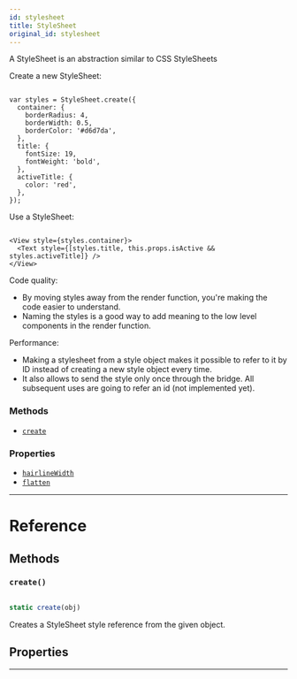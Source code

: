 ```yaml
---
id: stylesheet
title: StyleSheet
original_id: stylesheet
---
```


A StyleSheet is an abstraction similar to CSS StyleSheets

Create a new StyleSheet:

```

var styles = StyleSheet.create({
  container: {
    borderRadius: 4,
    borderWidth: 0.5,
    borderColor: '#d6d7da',
  },
  title: {
    fontSize: 19,
    fontWeight: 'bold',
  },
  activeTitle: {
    color: 'red',
  },
});

```

Use a StyleSheet:

```

<View style={styles.container}>
  <Text style={[styles.title, this.props.isActive && styles.activeTitle]} />
</View>

```

Code quality:

- By moving styles away from the render function, you're making the code easier to understand.
- Naming the styles is a good way to add meaning to the low level components in the render function.

Performance:

- Making a stylesheet from a style object makes it possible to refer to it by ID instead of creating a new style object every time.
- It also allows to send the style only once through the bridge. All subsequent uses are going to refer an id (not implemented yet).

### Methods

- [`create`](stylesheet.md#create)

### Properties

- [`hairlineWidth`](stylesheet.md#hairlinewidth)
- [`flatten`](stylesheet.md#flatten)

---

# Reference

## Methods

### `create()`

```jsx

static create(obj)

```

Creates a StyleSheet style reference from the given object.

## Properties

---
